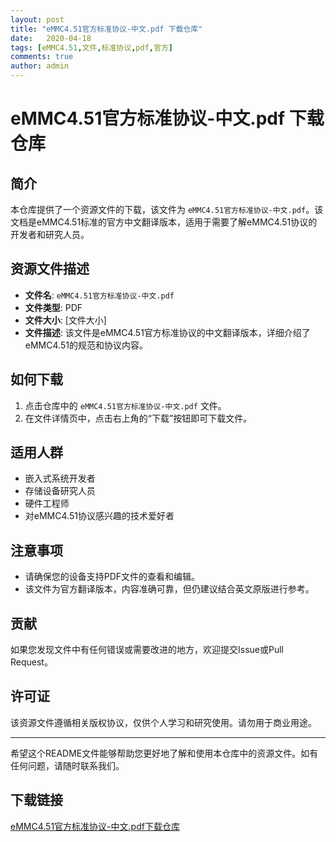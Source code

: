```yaml
---
layout: post
title: "eMMC4.51官方标准协议-中文.pdf 下载仓库"
date:   2020-04-18
tags: [eMMC4.51,文件,标准协议,pdf,官方]
comments: true
author: admin
---
```

# eMMC4.51官方标准协议-中文.pdf 下载仓库

## 简介

本仓库提供了一个资源文件的下载，该文件为 `eMMC4.51官方标准协议-中文.pdf`。该文档是eMMC4.51标准的官方中文翻译版本，适用于需要了解eMMC4.51协议的开发者和研究人员。

## 资源文件描述

- **文件名**: `eMMC4.51官方标准协议-中文.pdf`
- **文件类型**: PDF
- **文件大小**: [文件大小]
- **文件描述**: 该文件是eMMC4.51官方标准协议的中文翻译版本，详细介绍了eMMC4.51的规范和协议内容。

## 如何下载

1. 点击仓库中的 `eMMC4.51官方标准协议-中文.pdf` 文件。
2. 在文件详情页中，点击右上角的“下载”按钮即可下载文件。

## 适用人群

- 嵌入式系统开发者
- 存储设备研究人员
- 硬件工程师
- 对eMMC4.51协议感兴趣的技术爱好者

## 注意事项

- 请确保您的设备支持PDF文件的查看和编辑。
- 该文件为官方翻译版本，内容准确可靠，但仍建议结合英文原版进行参考。

## 贡献

如果您发现文件中有任何错误或需要改进的地方，欢迎提交Issue或Pull Request。

## 许可证

该资源文件遵循相关版权协议，仅供个人学习和研究使用。请勿用于商业用途。

---

希望这个README文件能够帮助您更好地了解和使用本仓库中的资源文件。如有任何问题，请随时联系我们。

## 下载链接

[eMMC4.51官方标准协议-中文.pdf下载仓库](https://pan.quark.cn/s/b0ff7a1c8c69)
